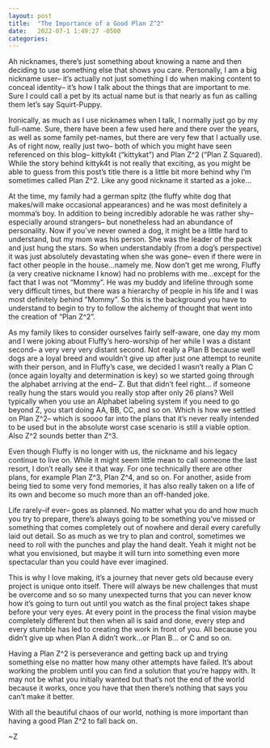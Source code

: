 ```yaml
---
layout: post
title:  "The Importance of a Good Plan Z^2"
date:   2022-07-1 1:49:27 -0500
categories: 
---
```

<style>
h1 {text-align: center;
font-family: "Apple Chancery", "cursive";}

@import url('https://fonts.googleapis.com/css2?family=Bangers&family=Farsan&family=Fredericka+the+Great&family=Henny+Penny&family=Merienda+One&family=Permanent+Marker&family=Philosopher&display=swap');


</style>

Ah nicknames, there’s just something about knowing a name and then deciding to use something else that shows you care. Personally, I am a big nickname user– it’s actually not just something I do when making content to conceal identity– it’s how I talk about the things that are important to me. Sure I could call a pet by its actual name but is that nearly as fun as calling them let’s say Squirt-Puppy. 

Ironically, as much as I use nicknames when I talk, I normally just go by my full-name. Sure, there have been a few used here and there over the years, as well as some family pet-names, but there are very few that I actually use. As of right now, really just two– both of which you might have seen referenced on this blog– kittyk4t (“kittykat”) and Plan Z^2 (“Plan Z Squared). While the story behind kittyk4t is not really that exciting, as you might be able to guess from this post’s title there is a little bit more behind why I’m sometimes called Plan Z^2. Like any good nickname it started as a joke…

At the time, my family had a german spitz (the fluffy white dog that makes/will make occasional appearances) and he was most definitely a momma’s boy. In addition to being incredibly adorable he was rather shy–especially around strangers– but nonetheless had an abundance of personality. Now if you’ve never owned a dog, it might be a little hard to understand, but my mom was his person. She was the leader of the pack and just hung the stars. So when understandably (from a dog’s perspective) it was just absolutely devastating when she was gone– even if there were in fact other people in the house…namely me. Now don’t get me wrong, Fluffy (a very creative nickname I know) had no problems with me…except for the fact that I was not “Mommy”. He was my buddy and lifeline through some very difficult times, but there was a hierarchy of people in his life and I was most definitely behind “Mommy”. So this is the background you have to understand to begin to try to follow the alchemy of thought that went into the creation of “Plan Z^2”.

As my family likes to consider ourselves fairly self-aware, one day my mom and I were joking about Fluffy’s hero-worship of her while I was a distant second– a very very very distant second. Not really a Plan B because well dogs are a loyal breed and wouldn’t give up after just one attempt to reunite with their person, and in Fluffy’s case, we decided I wasn’t really a Plan C (once again loyalty and determination is key) so we started going through the alphabet arriving at the end– Z. But that didn’t feel right… if someone really hung the stars would you really stop after only 26 plans? Well typically when you use an Alphabet labeling system if you need to go beyond Z, you start doing AA, BB, CC, and so on. Which is how we settled on Plan Z^2– which is soooo far into the plans that it’s never really intended to be used but in the absolute worst case scenario is still a viable option. Also Z^2 sounds better than Z^3. 

Even though Fluffy is no longer with us, the nickname and his legacy continue to live on. While it might seem little mean to call someone the last resort, I don’t really see it that way. For one technically there are other plans, for example Plan Z^3, Plan Z^4, and so on. For another, aside from being tied to some very fond memories, it has also really taken on a life of its own and become so much more than an off-handed joke.

Life rarely–if ever– goes as planned. No matter what you do and how much you try to prepare, there’s always going to be something you’ve missed or something that comes completely out of nowhere and derail every carefully laid out detail. So as much as we try to plan and control, sometimes we need to roll with the punches and play the hand dealt. Yeah it might not be what you envisioned, but maybe it will turn into something even more spectacular than you could have ever imagined. 

This is why I love making, it’s a journey that never gets old because every project is unique onto itself. There will always be new challenges that must be overcome and so so many unexpected turns that you can never know how it’s going to turn out until you watch as the final project takes shape before your very eyes. At every point in the process the final vision maybe completely different but then when all is said and done, every step and every stumble has led to creating the work in front of you. All because you didn’t give up when Plan A didn’t work…or Plan B… or C and so on. 

Having a Plan Z^2 is perseverance and getting back up and trying something else no matter how many other attempts have failed. It’s about working the problem until you can find a solution that you’re happy with. It may not be what you initially wanted but that’s not the end of the world because it works, once you have that then there’s nothing that says you can’t make it better. 

With all the beautiful chaos of our world, nothing is more important than having a good Plan Z^2 to fall back on. 

~Z
